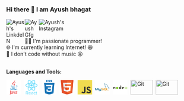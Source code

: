### Hi there 👋 I am Ayush bhagat
<a href="https://www.linkedin.com/in/ayush-bhagat-64451a1a9//">
  <img align="left" alt="Ayush's LinkdeIN" width="50px" src="https://s10.gifyu.com/images/372102050_LINKEDIN_ICON_TRANSPARENT_400.gif" />
</a>
<a href="https://auth.geeksforgeeks.org/user/ayushbhagat10/practice">
  <img align="left" alt="Ayush Gfg" width="38px" src="https://media.geeksforgeeks.org/wp-content/cdn-uploads/gfg_200X200.png" />
</a>
<a href="https://www.instagram.com/ayush_bhagat1811/">
  <img align="left" alt="Ayush's Instagram" width="75px" src="https://thumbs.gfycat.com/ScaredTartFunnelweaverspider-size_restricted.gif" />
</a>
<br />
<br />
<br />
🧑‍💻 I'm passionate programmer!<br />
🌐 I'm currently learning Internet! 😆  <br />
🎵 I don't code without music 😜 <br />
<br />

**Languages and Tools:**  

<div>
  <img src="https://github.com/devicons/devicon/blob/master/icons/java/java-original-wordmark.svg" title="Java" alt="Java" width="40" height="40"/>&nbsp;
  <img src="https://github.com/devicons/devicon/blob/master/icons/react/react-original-wordmark.svg" title="React" alt="React" width="40" height="40"/>&nbsp;
  <img src="https://github.com/devicons/devicon/blob/master/icons/css3/css3-plain-wordmark.svg"  title="CSS3" alt="CSS" width="40" height="40"/>&nbsp;
  <img src="https://github.com/devicons/devicon/blob/master/icons/html5/html5-original.svg" title="HTML5" alt="HTML" width="40" height="40"/>&nbsp;
  <img src="https://github.com/devicons/devicon/blob/master/icons/javascript/javascript-original.svg" title="JavaScript" alt="JavaScript" width="40" height="40"/>&nbsp;
  <img src="https://github.com/devicons/devicon/blob/master/icons/mysql/mysql-original-wordmark.svg" title="MySQL"  alt="MySQL" width="40" height="40"/>&nbsp;
  <img src="https://github.com/devicons/devicon/blob/master/icons/nodejs/nodejs-original-wordmark.svg" title="NodeJS" alt="NodeJS" width="40" height="40"/>&nbsp;
  <img src="https://img.shields.io/badge/Express.js-000000?style=for-the-badge&logo=express&logoColor=white" title="Git" **alt="Git" width="60" height="40"/>&nbsp;
  <img src="https://img.shields.io/badge/MySQL-00000F?style=for-the-badge&logo=mysql&logoColor=white" title="Git" **alt="Git" width="60" height="40"/>&nbsp;
  
</div>


<br />
